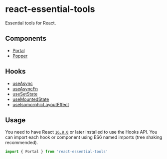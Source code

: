 # react-essential-tools

Essential tools for React.

## Components

* [Portal](./src/components/Portal)
* [Popper](./src/components/Popper)

## Hooks

* [useAsync](./src/hooks/useAsync)
* [useAsyncFn](./src/hooks/useAsyncFn)
* [useSetState](./src/hooks/useSetState)
* [useMountedState](./src/hooks/useMountedState)
* [useIsomorphicLayoutEffect](./src/hooks/useIsomorphicLayoutEffect)

## Usage

You need to have React [`16.8.0`](https://reactjs.org/blog/2019/02/06/react-v16.8.0.html) or later installed to use the Hooks API. You can import each hook or component using ES6 named imports (tree shaking recommended).

```js
import { Portal } from 'react-essential-tools'
```